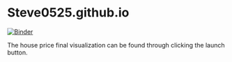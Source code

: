# Steve0525.github.io
[![Binder](https://mybinder.org/badge_logo.svg)](https://mybinder.org/v2/gh/Steve0525/Steve0525.github.io/master?filepath=Yang-Xiaoxuan-Final%20project%20part3.ipynb)

The house price final visualization can be found through clicking the launch button. 
